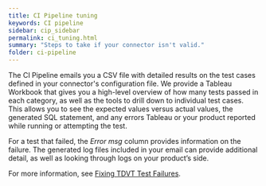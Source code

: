 ```yaml
---
title: CI Pipeline tuning
keywords: CI pipeline
sidebar: cip_sidebar
permalink: ci_tuning.html
summary: "Steps to take if your connector isn't valid."
folder: ci-pipeline
---
```


The CI Pipeline emails you a CSV file with detailed results on the test cases defined in your connector's configuration file. We provide a Tableau Workbook that gives you a high-level overview of how many tests passed in each category, as well as the tools to drill down to individual test cases. This allows you to see the expected values versus actual values, the generated SQL statement, and any errors Tableau or your product reported while running or attempting the test.

For a test that failed, the *Error msg* column provides information on the failure. The generated log files included in your email can provide additional detail, as well as looking through logs on your product’s side.

For more information, see [Fixing TDVT Test Failures](https://tableau.github.io/connector-plugin-sdk/docs/tdvt-test-case).
